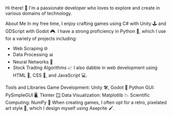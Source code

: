 Hi there! 👋
I'm a passionate developer who loves to explore and create in various domains of technology.

About Me
In my free time, I enjoy crafting games using C# with Unity 🕹️ and GDScript with Godot 🎮. I have a strong proficiency in Python 🐍, which I use for a variety of projects including:
- Web Scraping 🌐
- Data Processing 📊
- Neural Networks 🤖
- Stock Trading Algorithms 📈
I also dabble in web development using HTML 📄, CSS 🎨, and JavaScript 💻.

Tools and Libraries
Game Development: Unity 🛠️, Godot 🎲
Python GUI: PySimpleGUI 🖥️, Tkinter 🪟
Data Visualization: Matplotlib 📉
Scientific Computing: NumPy 🔢
When creating games, I often opt for a retro, pixelated art style 🎨, which I design myself using Aseprite 🖌️.
